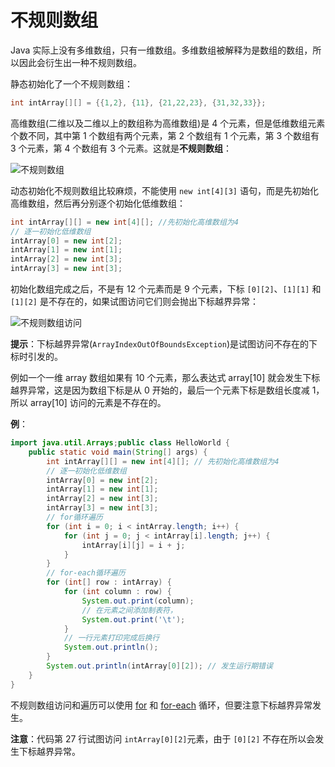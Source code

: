 # 不规则数组

Java 实际上没有多维数组，只有一维数组。多维数组被解释为是数组的数组，所以因此会衍生出一种不规则数组。

静态初始化了一个不规则数组：

```java
int intArray[][] = {{1,2}, {11}, {21,22,23}, {31,32,33}};
```

高维数组(二维以及二维以上的数组称为高维数组)是 4 个元素，但是低维数组元素个数不同，其中第 1 个数组有两个元素，第 2 个数组有 1 个元素，第 3 个数组有 3 个元素，第 4 个数组有 3 个元素。这就是**不规则数组**：

![不规则数组](https://cdn.jsdelivr.net/gh/letengzz/Two-C@main/img/Java/202209182038677.png)


动态初始化不规则数组比较麻烦，不能使用 `new int[4][3]` 语句，而是先初始化高维数组，然后再分别逐个初始化低维数组：

```java
int intArray[][] = new int[4][]; //先初始化高维数组为4
// 逐一初始化低维数组
intArray[0] = new int[2];
intArray[1] = new int[1];
intArray[2] = new int[3];
intArray[3] = new int[3];
```

初始化数组完成之后，不是有 12 个元素而是 9 个元素，下标 `[0][2]`、`[1][1]` 和 `[1][2]` 是不存在的，如果试图访问它们则会抛出下标越界异常：

![不规则数组访问](https://cdn.jsdelivr.net/gh/letengzz/Two-C@main/img/Java/202209182038055.png)

**提示**：下标越界异常(`ArrayIndexOutOfBoundsException`)是试图访问不存在的下标时引发的。

例如一个一维 array 数组如果有 10 个元素，那么表达式 array[10] 就会发生下标越界异常，这是因为数组下标是从 0 开始的，最后一个元素下标是数组长度减 1，所以 array[10] 访问的元素是不存在的。

**例**：

```java 
import java.util.Arrays;public class HelloWorld {    
    public static void main(String[] args) {        
        int intArray[][] = new int[4][]; // 先初始化高维数组为4        
        // 逐一初始化低维数组        
        intArray[0] = new int[2];        
        intArray[1] = new int[1];        
        intArray[2] = new int[3];        
        intArray[3] = new int[3];        
        // for循环遍历        
        for (int i = 0; i < intArray.length; i++) {            
            for (int j = 0; j < intArray[i].length; j++) {                
                intArray[i][j] = i + j;            
            }        
        }        
        // for-each循环遍历        
        for (int[] row : intArray) {            
            for (int column : row) {                
                System.out.print(column);                
                // 在元素之间添加制表符，                
                System.out.print('\t');            
            }            
            // 一行元素打印完成后换行            
            System.out.println();        
        }        
        System.out.println(intArray[0][2]); // 发生运行期错误    
    }
}
```

不规则数组访问和遍历可以使用 [for](../../Process_Control/Loop_Structure/for.md) 和 [for-each](../../Process_Control/Loop_Structure/foreach.md) 循环，但要注意下标越界异常发生。

**注意**：代码第 27 行试图访问 `intArray[0][2]`元素，由于 `[0][2]` 不存在所以会发生下标越界异常。


